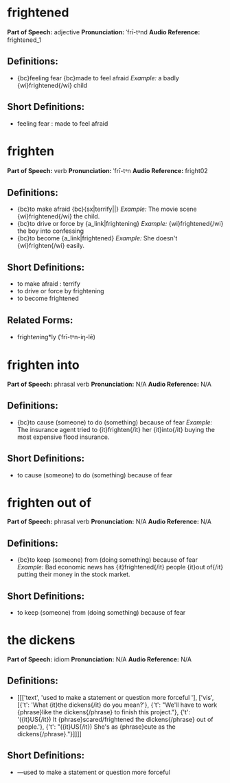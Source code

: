 # frightened

**Part of Speech:** adjective
**Pronunciation:** ˈfrī-tᵊnd
**Audio Reference:** frightened_1

## Definitions:
- {bc}feeling fear {bc}made to feel afraid 
  *Example:* a badly {wi}frightened{/wi} child

## Short Definitions:
- feeling fear : made to feel afraid
# frighten

**Part of Speech:** verb
**Pronunciation:** ˈfrī-tᵊn
**Audio Reference:** fright02

## Definitions:
- {bc}to make afraid {bc}{sx|terrify||} 
  *Example:* The movie scene {wi}frightened{/wi} the child.
- {bc}to drive or force by {a_link|frightening} 
  *Example:* {wi}frightened{/wi} the boy into confessing
- {bc}to become {a_link|frightened} 
  *Example:* She doesn't {wi}frighten{/wi} easily.

## Short Definitions:
- to make afraid : terrify
- to drive or force by frightening
- to become frightened

## Related Forms:
- fright*en*ing*ly (ˈfrī-tᵊn-iŋ-lē)
# frighten into

**Part of Speech:** phrasal verb
**Pronunciation:** N/A
**Audio Reference:** N/A

## Definitions:
- {bc}to cause (someone) to do (something) because of fear 
  *Example:* The insurance agent tried to {it}frighten{/it} her {it}into{/it} buying the most expensive flood insurance.

## Short Definitions:
- to cause (someone) to do (something) because of fear
# frighten out of

**Part of Speech:** phrasal verb
**Pronunciation:** N/A
**Audio Reference:** N/A

## Definitions:
- {bc}to keep (someone) from (doing something) because of fear 
  *Example:* Bad economic news has {it}frightened{/it} people {it}out of{/it} putting their money in the stock market.

## Short Definitions:
- to keep (someone) from (doing something) because of fear
# the dickens

**Part of Speech:** idiom
**Pronunciation:** N/A
**Audio Reference:** N/A

## Definitions:
- [[['text', 'used to make a statement or question more forceful '], ['vis', [{'t': 'What {it}the dickens{/it} do you mean?'}, {'t': "We'll have to work {phrase}like the dickens{/phrase} to finish this project."}, {'t': '({it}US{/it}) It {phrase}scared/frightened the dickens{/phrase} out of people.'}, {'t': "({it}US{/it}) She's as {phrase}cute as the dickens{/phrase}."}]]]]

## Short Definitions:
- —used to make a statement or question more forceful
